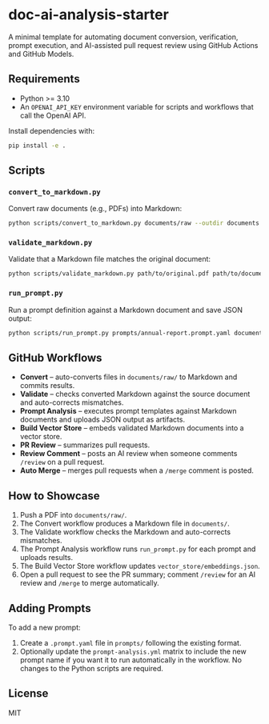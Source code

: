 # doc-ai-analysis-starter

A minimal template for automating document conversion, verification, prompt execution, and AI-assisted pull request review using GitHub Actions and GitHub Models.

## Requirements

- Python >= 3.10
- An `OPENAI_API_KEY` environment variable for scripts and workflows that call the OpenAI API.

Install dependencies with:

```bash
pip install -e .
```

## Scripts

### `convert_to_markdown.py`

Convert raw documents (e.g., PDFs) into Markdown:

```bash
python scripts/convert_to_markdown.py documents/raw --outdir documents
```

### `validate_markdown.py`

Validate that a Markdown file matches the original document:

```bash
python scripts/validate_markdown.py path/to/original.pdf path/to/document.md
```

### `run_prompt.py`

Run a prompt definition against a Markdown document and save JSON output:

```bash
python scripts/run_prompt.py prompts/annual-report.prompt.yaml documents/example.md --outdir outputs/annual-report
```

## GitHub Workflows

- **Convert** – auto-converts files in `documents/raw/` to Markdown and commits results.
- **Validate** – checks converted Markdown against the source document and auto-corrects mismatches.
- **Prompt Analysis** – executes prompt templates against Markdown documents and uploads JSON output as artifacts.
- **Build Vector Store** – embeds validated Markdown documents into a vector store.
- **PR Review** – summarizes pull requests.
- **Review Comment** – posts an AI review when someone comments `/review` on a pull request.
- **Auto Merge** – merges pull requests when a `/merge` comment is posted.

## How to Showcase

1. Push a PDF into `documents/raw/`.
2. The Convert workflow produces a Markdown file in `documents/`.
3. The Validate workflow checks the Markdown and auto-corrects mismatches.
4. The Prompt Analysis workflow runs `run_prompt.py` for each prompt and uploads results.
5. The Build Vector Store workflow updates `vector_store/embeddings.json`.
6. Open a pull request to see the PR summary; comment `/review` for an AI review and `/merge` to merge automatically.

## Adding Prompts

To add a new prompt:

1. Create a `.prompt.yaml` file in `prompts/` following the existing format.
2. Optionally update the `prompt-analysis.yml` matrix to include the new prompt name if you want it to run automatically in the workflow.
No changes to the Python scripts are required.

## License

MIT
